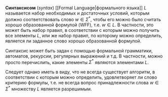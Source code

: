 
**Синтаксисом** (*syntax*) [[Formal Language|формального языка]] $L$ называется набор необходимых и достаточных условий, которым должно соответствовать слово $w∈Σ^*$, чтобы его можно было считать хорошо образованной формулой (WFF), т.е. $w∈L$. В частности, это может быть набор правил, в соответствии с которым можно получить все элементы $L$, или же набор правил, по которому можно определить, является ли заданное слово хорошо образованной формулой.

Синтаксис может быть задан с помощью формальной грамматики, автоматов, рекурсии, регулярных выражений и т.д. В частности, можно просто перечислить, какие элементы $Σ^*$ являются элементами $L$. 

Следует однако иметь в виду, что не всегда существует алгоритм, в соответствии с которым можно определить, удовлетворяет ли слово критерию формулы, т.е. не всегда вопрос принадлежности слова  $w∈Σ^*$ множеству $L$ является разрешимым.

